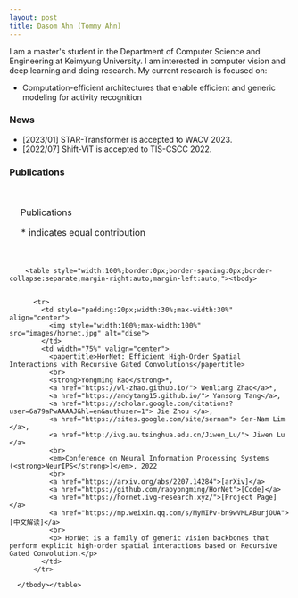 ```yaml
---
layout: post
title: Dasom Ahn (Tommy Ahn) 
---
```


I am a master's student in the Department of Computer Science and Engineering at Keimyung University.
I am interested in computer vision and deep learning and doing research. My current research is focused on:
 - Computation-efficient architectures that enable efficient and generic modeling for activity recognition


### News

* [2023/01] STAR-Transformer is accepted to WACV 2023.
* [2022/07] Shift-ViT is accepted to TIS-CSCC 2022.


### Publications

<table style="width:100%;border:0px;border-spacing:0px;border-collapse:separate;margin-right:auto;margin-left:auto;"><tbody>
            <tr>
            <td style="padding:20px;width:100%;vertical-align:middle">
              <p><heading>Publications</heading></p>
              <p>
                * indicates equal contribution
              </p>
            </td>
          </tr>
        </tbody></table>

        <table style="width:100%;border:0px;border-spacing:0px;border-collapse:separate;margin-right:auto;margin-left:auto;"><tbody>


          <tr>
            <td style="padding:20px;width:30%;max-width:30%" align="center">
              <img style="width:100%;max-width:100%" src="images/hornet.jpg" alt="dise">
            </td>
            <td width="75%" valign="center">
              <papertitle>HorNet: Efficient High-Order Spatial Interactions with Recursive Gated Convolutions</papertitle>
              <br>
              <strong>Yongming Rao</strong>*, 
              <a href="https://wl-zhao.github.io/"> Wenliang Zhao</a>*, 
              <a href="https://andytang15.github.io/"> Yansong Tang</a>, 
              <a href="https://scholar.google.com/citations?user=6a79aPwAAAAJ&hl=en&authuser=1"> Jie Zhou </a>, 
              <a href="https://sites.google.com/site/sernam"> Ser-Nam Lim </a>,
              <a href="http://ivg.au.tsinghua.edu.cn/Jiwen_Lu/"> Jiwen Lu </a>
              <br>
              <em>Conference on Neural Information Processing Systems (<strong>NeurIPS</strong>)</em>, 2022
              <br>
              <a href="https://arxiv.org/abs/2207.14284">[arXiv]</a>
              <a href="https://github.com/raoyongming/HorNet">[Code]</a>
              <a href="https://hornet.ivg-research.xyz/">[Project Page]</a> 
              <a href="https://mp.weixin.qq.com/s/MyMIPv-bn9wVMLABurjOUA">[中文解读]</a> 
              <br>
              <p> HorNet is a family of generic vision backbones that perform explicit high-order spatial interactions based on Recursive Gated Convolution.</p>
            </td>
          </tr>
          
      </tbody></table>
